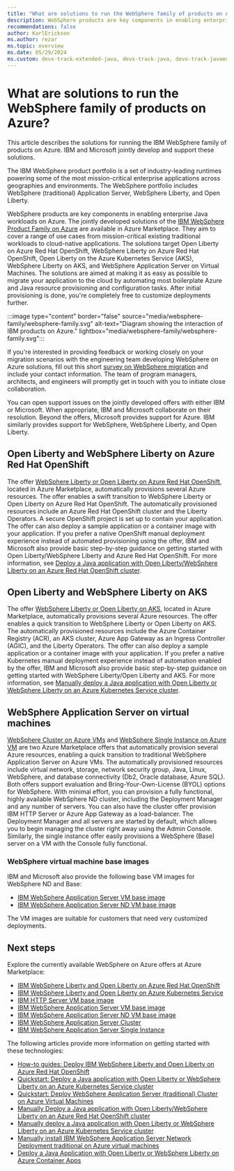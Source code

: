 ```yaml
---
title: "What are solutions to run the WebSphere family of products on Azure"
description: WebSphere products are key components in enabling enterprise Java workloads on Azure. IBM and Microsoft collaborate on a complete set of jointly developed and supported solutions for the product family.
recommendations: false
author: KarlErickson
ms.author: rezar
ms.topic: overview
ms.date: 05/29/2024
ms.custom: devx-track-extended-java, devx-track-java, devx-track-javaee, devx-track-javaee-websphere, template-overview, linux-related-content
---
```


# What are solutions to run the WebSphere family of products on Azure?

This article describes the solutions for running the IBM WebSphere family of products on Azure. IBM and Microsoft jointly develop and support these solutions.

The IBM WebSphere product portfolio is a set of industry-leading runtimes powering some of the most mission-critical enterprise applications across geographies and environments. The WebSphere portfolio includes WebSphere (traditional) Application Server, WebSphere Liberty, and Open Liberty.

WebSphere products are key components in enabling enterprise Java workloads on Azure. The jointly developed solutions of the [IBM WebSphere Product Family on Azure](https://azuremarketplace.microsoft.com/marketplace/apps/ibm-usa-ny-armonk-hq-6275750-ibmcloud-aiops.2021-02-17_websphere_offerings_contact_me?tab=Overview) are available in Azure Marketplace. They aim to cover a range of use cases from mission-critical existing traditional workloads to cloud-native applications. The solutions target Open Liberty on Azure Red Hat OpenShift, WebSphere Liberty on Azure Red Hat OpenShift, Open Liberty on the Azure Kubernetes Service (AKS), WebSphere Liberty on AKS, and WebSphere Application Server on Virtual Machines. The solutions are aimed at making it as easy as possible to migrate your application to the cloud by automating most boilerplate Azure and Java resource provisioning and configuration tasks. After initial provisioning is done, you're completely free to customize deployments further.

:::image type="content" border="false" source="media/websphere-family/websphere-family.svg" alt-text="Diagram showing the interaction of IBM products on Azure." lightbox="media/websphere-family/websphere-family.svg":::

If you're interested in providing feedback or working closely on your migration scenarios with the engineering team developing WebSphere on Azure solutions, fill out this short [survey on WebSphere migration](https://aka.ms/websphere-on-azure-survey) and include your contact information. The team of program managers, architects, and engineers will promptly get in touch with you to initiate close collaboration.

You can open support issues on the jointly developed offers with either IBM or Microsoft. When appropriate, IBM and Microsoft collaborate on their resolution. Beyond the offers, Microsoft provides support for Azure. IBM similarly provides support for WebSphere, WebSphere Liberty, and Open Liberty.

## Open Liberty and WebSphere Liberty on Azure Red Hat OpenShift

The offer [WebSphere Liberty or Open Liberty on Azure Red Hat OpenShift](https://ibm.biz/liberty-aro), located in Azure Marketplace, automatically provisions several Azure resources. The offer enables a swift transition to WebSphere Liberty or Open Liberty on Azure Red Hat OpenShift. The automatically provisioned resources include an Azure Red Hat OpenShift cluster and the Liberty Operators. A secure OpenShift project is set up to contain your application. The offer can also deploy a sample application or a container image with your application. If you prefer a native OpenShift manual deployment experience instead of automated provisioning using the offer, IBM and Microsoft also provide basic step-by-step guidance on getting started with Open Liberty/WebSphere Liberty and Azure Red Hat OpenShift. For more information, see [Deploy a Java application with Open Liberty/WebSphere Liberty on an Azure Red Hat OpenShift cluster](liberty-on-aro.md).

## Open Liberty and WebSphere Liberty on AKS

The offer [WebSphere Liberty or Open Liberty on AKS](https://ibm.biz/liberty-aks), located in Azure Marketplace, automatically provisions several Azure resources. The offer enables a quick transition to WebSphere Liberty or Open Liberty on AKS. The automatically provisioned resources include the Azure Container Registry (ACR), an AKS cluster, Azure App Gateway as an Ingress Controller (AGIC), and the Liberty Operators. The offer can also deploy a sample application or a container image with your application. If you prefer a native Kubernetes manual deployment experience instead of automation enabled by the offer, IBM and Microsoft also provide basic step-by-step guidance on getting started with WebSphere Liberty/Open Liberty and AKS. For more information, see [Manually deploy a Java application with Open Liberty or WebSphere Liberty on an Azure Kubernetes Service cluster](howto-deploy-java-liberty-app-manual.md).

## WebSphere Application Server on virtual machines

[WebSphere Cluster on Azure VMs](https://ibm.biz/twas-cluster-portal) and [WebSphere Single Instance on Azure VM](https://ibm.biz/twas-single-portal) are two Azure Marketplace offers that automatically provision several Azure resources, enabling a quick transition to traditional WebSphere Application Server on Azure VMs. The automatically provisioned resources include virtual network, storage, network security group, Java, Linux, WebSphere, and database connectivity (Db2, Oracle database, Azure SQL). Both offers support evaluation and Bring-Your-Own-License (BYOL) options for WebSphere. With minimal effort, you can provision a fully functional, highly available WebSphere ND cluster, including the Deployment Manager and any number of servers. You can also have the cluster offer provision IBM HTTP Server or Azure App Gateway as a load-balancer. The Deployment Manager and all servers are started by default, which allows you to begin managing the cluster right away using the Admin Console. Similarly, the single instance offer easily provisions a WebSphere (Base) server on a VM with the Console fully functional.

### WebSphere virtual machine base images

IBM and Microsoft also provide the following base VM images for WebSphere ND and Base:

- [IBM WebSphere Application Server VM base image](https://ibm.biz/twas-base-portal)
- [IBM WebSphere Application Server ND VM base image](https://ibm.biz/twas-nd-portal)

The VM images are suitable for customers that need very customized deployments.

## Next steps

Explore the currently available WebSphere on Azure offers at Azure Marketplace:

- [IBM WebSphere Liberty and Open Liberty on Azure Red Hat OpenShift](https://ibm.biz/liberty-aro)
- [IBM WebSphere Liberty and Open Liberty on Azure Kubernetes Service](https://ibm.biz/liberty-aks)
- [IBM HTTP Server VM base image](https://ibm.biz/twas-ihs-portal)
- [IBM WebSphere Application Server VM base image](https://ibm.biz/twas-base-portal)
- [IBM WebSphere Application Server ND VM base image](https://ibm.biz/twas-nd-portal)
- [IBM WebSphere Application Server Cluster](https://ibm.biz/twas-cluster-portal)
- [IBM WebSphere Application Server Single Instance](https://ibm.biz/twas-single-portal)

The following articles provide more information on getting started with these technologies:

- [How-to guides: Deploy IBM WebSphere Liberty and Open Liberty on Azure Red Hat OpenShift](/azure/openshift/howto-deploy-java-liberty-app?toc=/azure/developer/java/ee/toc.json&bc=/azure/developer/java/breadcrumb/toc.json)
- [Quickstart: Deploy a Java application with Open Liberty or WebSphere Liberty on an Azure Kubernetes Service cluster](/azure/aks/howto-deploy-java-liberty-app?toc=/azure/developer/java/ee/toc.json&bc=/azure/developer/java/breadcrumb/toc.json)
- [Quickstart: Deploy WebSphere Application Server (traditional) Cluster on Azure Virtual Machines](traditional-websphere-application-server-virtual-machines.md)
- [Manually Deploy a Java application with Open Liberty/WebSphere Liberty on an Azure Red Hat OpenShift cluster](liberty-on-aro.md)
- [Manually deploy a Java application with Open Liberty or WebSphere Liberty on an Azure Kubernetes Service cluster](howto-deploy-java-liberty-app-manual.md)
- [Manually install IBM WebSphere Application Server Network Deployment traditional on Azure virtual machines](/azure/developer/java/migration/migrate-websphere-to-azure-vm-manually?toc=/azure/developer/java/ee/toc.json&bc=/azure/developer/java/breadcrumb/toc.json)
- [Deploy a Java Application with Open Liberty or WebSphere Liberty on Azure Container Apps](deploy-java-liberty-app-aca.md)
